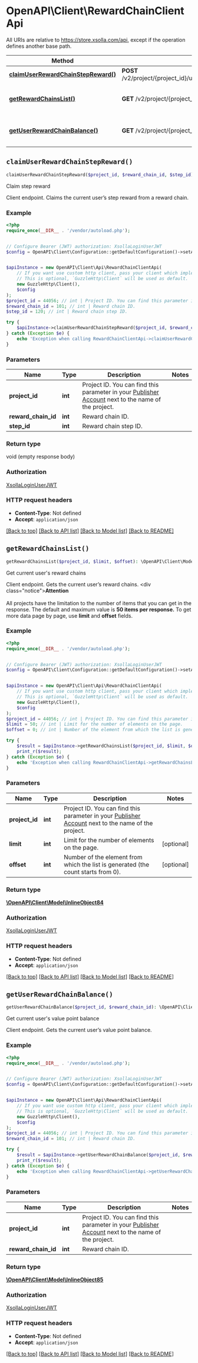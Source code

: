 # OpenAPI\Client\RewardChainClientApi

All URIs are relative to https://store.xsolla.com/api, except if the operation defines another base path.

| Method | HTTP request | Description |
| ------------- | ------------- | ------------- |
| [**claimUserRewardChainStepReward()**](RewardChainClientApi.md#claimUserRewardChainStepReward) | **POST** /v2/project/{project_id}/user/reward_chain/{reward_chain_id}/step/{step_id}/claim | Claim step reward |
| [**getRewardChainsList()**](RewardChainClientApi.md#getRewardChainsList) | **GET** /v2/project/{project_id}/user/reward_chain | Get current user&#39;s reward chains |
| [**getUserRewardChainBalance()**](RewardChainClientApi.md#getUserRewardChainBalance) | **GET** /v2/project/{project_id}/user/reward_chain/{reward_chain_id}/balance | Get current user&#39;s value point balance |


## `claimUserRewardChainStepReward()`

```php
claimUserRewardChainStepReward($project_id, $reward_chain_id, $step_id)
```

Claim step reward

Client endpoint. Claims the current user’s step reward from a reward chain.

### Example

```php
<?php
require_once(__DIR__ . '/vendor/autoload.php');


// Configure Bearer (JWT) authorization: XsollaLoginUserJWT
$config = OpenAPI\Client\Configuration::getDefaultConfiguration()->setAccessToken('YOUR_ACCESS_TOKEN');


$apiInstance = new OpenAPI\Client\Api\RewardChainClientApi(
    // If you want use custom http client, pass your client which implements `GuzzleHttp\ClientInterface`.
    // This is optional, `GuzzleHttp\Client` will be used as default.
    new GuzzleHttp\Client(),
    $config
);
$project_id = 44056; // int | Project ID. You can find this parameter in your [Publisher Account](https://publisher.xsolla.com/) next to the name of the project.
$reward_chain_id = 101; // int | Reward chain ID.
$step_id = 120; // int | Reward chain step ID.

try {
    $apiInstance->claimUserRewardChainStepReward($project_id, $reward_chain_id, $step_id);
} catch (Exception $e) {
    echo 'Exception when calling RewardChainClientApi->claimUserRewardChainStepReward: ', $e->getMessage(), PHP_EOL;
}
```

### Parameters

| Name | Type | Description  | Notes |
| ------------- | ------------- | ------------- | ------------- |
| **project_id** | **int**| Project ID. You can find this parameter in your [Publisher Account](https://publisher.xsolla.com/) next to the name of the project. | |
| **reward_chain_id** | **int**| Reward chain ID. | |
| **step_id** | **int**| Reward chain step ID. | |

### Return type

void (empty response body)

### Authorization

[XsollaLoginUserJWT](../../README.md#XsollaLoginUserJWT)

### HTTP request headers

- **Content-Type**: Not defined
- **Accept**: `application/json`

[[Back to top]](#) [[Back to API list]](../../README.md#endpoints)
[[Back to Model list]](../../README.md#models)
[[Back to README]](../../README.md)

## `getRewardChainsList()`

```php
getRewardChainsList($project_id, $limit, $offset): \OpenAPI\Client\Model\InlineObject84
```

Get current user's reward chains

Client endpoint. Gets the current user’s reward chains.  <div class=\"notice\"><strong>Attention</strong><br><br>All projects have the limitation to the number of items that you can get in the response. The default and maximum value is <strong>50 items per response.</strong> To get more data page by page, use <b>limit</b> and <b>offset</b> fields.</div>

### Example

```php
<?php
require_once(__DIR__ . '/vendor/autoload.php');


// Configure Bearer (JWT) authorization: XsollaLoginUserJWT
$config = OpenAPI\Client\Configuration::getDefaultConfiguration()->setAccessToken('YOUR_ACCESS_TOKEN');


$apiInstance = new OpenAPI\Client\Api\RewardChainClientApi(
    // If you want use custom http client, pass your client which implements `GuzzleHttp\ClientInterface`.
    // This is optional, `GuzzleHttp\Client` will be used as default.
    new GuzzleHttp\Client(),
    $config
);
$project_id = 44056; // int | Project ID. You can find this parameter in your [Publisher Account](https://publisher.xsolla.com/) next to the name of the project.
$limit = 50; // int | Limit for the number of elements on the page.
$offset = 0; // int | Number of the element from which the list is generated (the count starts from 0).

try {
    $result = $apiInstance->getRewardChainsList($project_id, $limit, $offset);
    print_r($result);
} catch (Exception $e) {
    echo 'Exception when calling RewardChainClientApi->getRewardChainsList: ', $e->getMessage(), PHP_EOL;
}
```

### Parameters

| Name | Type | Description  | Notes |
| ------------- | ------------- | ------------- | ------------- |
| **project_id** | **int**| Project ID. You can find this parameter in your [Publisher Account](https://publisher.xsolla.com/) next to the name of the project. | |
| **limit** | **int**| Limit for the number of elements on the page. | [optional] |
| **offset** | **int**| Number of the element from which the list is generated (the count starts from 0). | [optional] |

### Return type

[**\OpenAPI\Client\Model\InlineObject84**](../Model/InlineObject84.md)

### Authorization

[XsollaLoginUserJWT](../../README.md#XsollaLoginUserJWT)

### HTTP request headers

- **Content-Type**: Not defined
- **Accept**: `application/json`

[[Back to top]](#) [[Back to API list]](../../README.md#endpoints)
[[Back to Model list]](../../README.md#models)
[[Back to README]](../../README.md)

## `getUserRewardChainBalance()`

```php
getUserRewardChainBalance($project_id, $reward_chain_id): \OpenAPI\Client\Model\InlineObject85
```

Get current user's value point balance

Client endpoint. Gets the current user’s value point balance.

### Example

```php
<?php
require_once(__DIR__ . '/vendor/autoload.php');


// Configure Bearer (JWT) authorization: XsollaLoginUserJWT
$config = OpenAPI\Client\Configuration::getDefaultConfiguration()->setAccessToken('YOUR_ACCESS_TOKEN');


$apiInstance = new OpenAPI\Client\Api\RewardChainClientApi(
    // If you want use custom http client, pass your client which implements `GuzzleHttp\ClientInterface`.
    // This is optional, `GuzzleHttp\Client` will be used as default.
    new GuzzleHttp\Client(),
    $config
);
$project_id = 44056; // int | Project ID. You can find this parameter in your [Publisher Account](https://publisher.xsolla.com/) next to the name of the project.
$reward_chain_id = 101; // int | Reward chain ID.

try {
    $result = $apiInstance->getUserRewardChainBalance($project_id, $reward_chain_id);
    print_r($result);
} catch (Exception $e) {
    echo 'Exception when calling RewardChainClientApi->getUserRewardChainBalance: ', $e->getMessage(), PHP_EOL;
}
```

### Parameters

| Name | Type | Description  | Notes |
| ------------- | ------------- | ------------- | ------------- |
| **project_id** | **int**| Project ID. You can find this parameter in your [Publisher Account](https://publisher.xsolla.com/) next to the name of the project. | |
| **reward_chain_id** | **int**| Reward chain ID. | |

### Return type

[**\OpenAPI\Client\Model\InlineObject85**](../Model/InlineObject85.md)

### Authorization

[XsollaLoginUserJWT](../../README.md#XsollaLoginUserJWT)

### HTTP request headers

- **Content-Type**: Not defined
- **Accept**: `application/json`

[[Back to top]](#) [[Back to API list]](../../README.md#endpoints)
[[Back to Model list]](../../README.md#models)
[[Back to README]](../../README.md)
